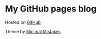 # My GitHub pages blog

Hosted on [GitHub](https://github.com/)

Theme by [Minimal Mistakes](https://mmistakes.github.io/minimal-mistakes/)